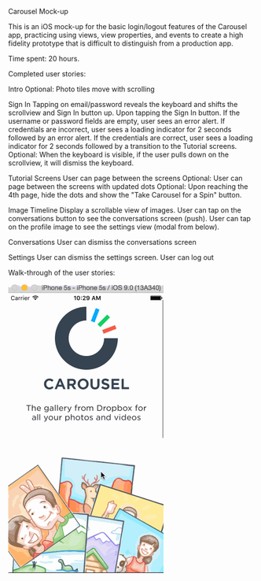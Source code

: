 Carousel Mock-up

This is an iOS mock-up for the basic login/logout features of the Carousel app, practicing using views, view properties, and events to create a high fidelity prototype that is difficult to distinguish from a production app. 

Time spent: 20 hours.

Completed user stories:
		
Intro
	Optional: Photo tiles move with scrolling

Sign In
	Tapping on email/password reveals the keyboard and shifts the scrollview and Sign In button up.
	Upon tapping the Sign In button.
		If the username or password fields are empty, user sees an error alert.
		If credentials are incorrect, user sees a loading indicator for 2 seconds followed by an error alert.
		If the credentials are correct, user sees a loading indicator for 2 seconds followed by a transition to the Tutorial screens.
	Optional: When the keyboard is visible, if the user pulls down on the scrollview, it will dismiss the keyboard.

Tutorial Screens
	User can page between the screens
	Optional: User can page between the screens with updated dots
	Optional: Upon reaching the 4th page, hide the dots and show the "Take Carousel for a Spin" button.

Image Timeline
	Display a scrollable view of images.
	User can tap on the conversations button to see the conversations screen (push).
	User can tap on the profile image to see the settings view (modal from below).

Conversations
	User can dismiss the conversations screen

Settings
	User can dismiss the settings screen.
	User can log out 

Walk-through of the user stories:

![Video Walkthrough](carousel.gif)

